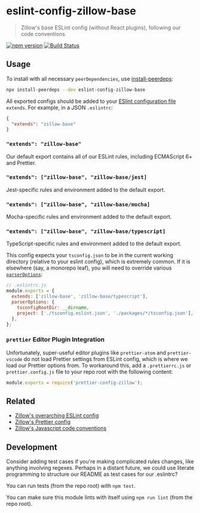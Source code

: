 # eslint-config-zillow-base

> Zillow's base ESLint config (without React plugins), following our code conventions

[![npm version](https://img.shields.io/npm/v/eslint-config-zillow-base.svg)](https://www.npmjs.com/package/eslint-config-zillow-base)
[![Build Status](https://travis-ci.org/zillow/javascript.svg?branch=latest)](https://travis-ci.org/zillow/javascript)

## Usage

To install with all necessary `peerDependencies`, use [install-peerdeps](https://github.com/nathanhleung/install-peerdeps#usage):

```sh
npx install-peerdeps --dev eslint-config-zillow-base
```

All exported configs should be added to your [ESlint configuration file](https://eslint.org/docs/user-guide/configuring#extending-configuration-files) `extends`.
For example, in a JSON `.eslintrc`:

```json
{
  "extends": "zillow-base"
}
```

### `"extends": "zillow-base"`

Our default export contains all of our ESLint rules, including ECMAScript 6+ and Prettier.

### `"extends": ["zillow-base", "zillow-base/jest]`

Jest-specific rules and environment added to the default export.

### `"extends": ["zillow-base", "zillow-base/mocha]`

Mocha-specific rules and environment added to the default export.

### `"extends": ["zillow-base", "zillow-base/typescript]`

TypeScript-specific rules and environment added to the default export.

This config expects your `tsconfig.json` to be in the current working directory (relative to your eslint config), which is extremely common. If it is elsewhere (say, a monorepo leaf), you will need to override various [`parserOptions`](https://github.com/typescript-eslint/typescript-eslint/blob/master/docs/getting-started/linting/TYPED_LINTING.md):

```js
// .eslintrc.js
module.exports = {
  extends: ['zillow-base', 'zillow-base/typescript'],
  parserOptions: {
    tsconfigRootDir: __dirname,
    project: ['./tsconfig.eslint.json', './packages/*/tsconfig.json'],
  },
};
```

### `prettier` Editor Plugin Integration

Unfortunately, super-useful editor plugins like `prettier-atom` and `prettier-vscode` do not load Prettier settings from ESLint config, which is where we load our Prettier options from. To workaround this, add a `.prettierrc.js` or `prettier.config.js` file to your repo root with the following content:

```js
module.exports = require('prettier-config-zillow');
```

## Related

- [Zillow's overarching ESLint config](https://npmjs.com/eslint-config-zillow)
- [Zillow's Prettier config](https://npmjs.com/prettier-config-zillow)
- [Zillow's Javascript code conventions](https://github.com/zillow/javascript)

## Development

Consider adding test cases if you're making complicated rules changes, like anything involving regexes. Perhaps in a distant future, we could use literate programming to structure our README as test cases for our .eslintrc?

You can run tests (from the repo root) with `npm test`.

You can make sure this module lints with itself using `npm run lint` (from the repo root).

